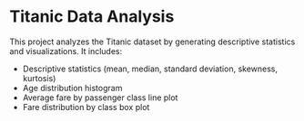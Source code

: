 # Titanic Data Analysis

This project analyzes the Titanic dataset by generating descriptive statistics and visualizations. It includes:

- Descriptive statistics (mean, median, standard deviation, skewness, kurtosis)
- Age distribution histogram
- Average fare by passenger class line plot
- Fare distribution by class box plot
